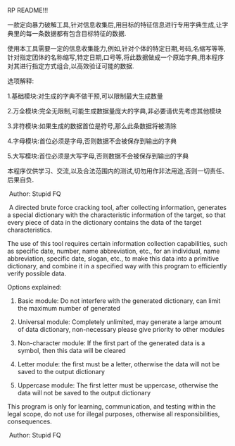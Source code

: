 RP	README!!!

一款定向暴力破解工具,针对信息收集后,用目标的特征信息进行专用字典生成,让字典里的每一条数据都有包含目标特征的数据.

​	使用本工具需要一定的信息收集能力,例如,针对个体的特定日期,号码,名缩写等等,针对指定团体的名称缩写,特定日期,口号等,将此数据做成一个原始字典,用本程序对其进行指定方式组合,以高效验证可能的数据.

选项解释: 

1.基础模块:对生成的字典不做干预,可以限制最大生成数量 

2.万全模块:完全无限制,可能生成数据量庞大的字典,非必要请优先考虑其他模块 

3.非符模块:如果生成的数据首位是符号,那么此条数据将被清除 

4.字母模块:首位必须是字母,否则数据不会被保存到输出的字典 

5.大写模块:首位必须是大写字母,否则数据不会被保存到输出的字典

本程序仅供学习、交流,以及合法范围内的测试,切勿用作非法用途,否则一切责任、后果自负.

​																													Author: Stupid FQ

​	A directed brute force cracking tool, after collecting information, generates a special dictionary with the characteristic information of the target, so that every piece of data in the dictionary contains the data of the target characteristics.

The use of this tool requires certain information collection capabilities, such as specific date, number, name abbreviation, etc., for an individual, name abbreviation, specific date, slogan, etc., to make this data into a primitive dictionary, and combine it in a specified way with this program to efficiently verify possible data.

Options explained:

1. Basic module: Do not interfere with the generated dictionary, can limit the maximum number of generated

2. Universal module: Completely unlimited, may generate a large amount of data dictionary, non-necessary please give priority to other modules

3. Non-character module: If the first part of the generated data is a symbol, then this data will be cleared

4. Letter module: the first must be a letter, otherwise the data will not be saved to the output dictionary

5. Uppercase module: The first letter must be uppercase, otherwise the data will not be saved to the output dictionary

This program is only for learning, communication, and testing within the legal scope, do not use for illegal purposes, otherwise all responsibilities, consequences.

​																												 Author: Stupid FQ